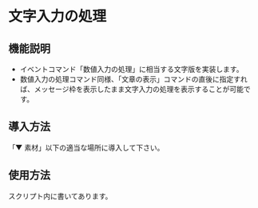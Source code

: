 # 文字入力の処理

## 機能説明
- イベントコマンド「数値入力の処理」に相当する文字版を実装します。
- 数値入力の処理コマンド同様、「文章の表示」コマンドの直後に指定すれば、メッセージ枠を表示したまま文字入力の処理を表示することが可能です。

## 導入方法
「▼ 素材」以下の適当な場所に導入して下さい。

## 使用方法
スクリプト内に書いてあります。
